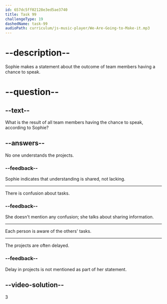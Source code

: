 ```yaml
---
id: 657dc5ff02128e3ed5ae3740
title: Task 99
challengeType: 19
dashedName: task-99
audioPath: curriculum/js-music-player/We-Are-Going-to-Make-it.mp3
---
```


<!-- (audio) Tom: Good to know! Do they involve everyone on the team?
Sophie: Absolutely! All the team members have a chance to speak, so everyone knows what the others are doing. -->

# --description--

Sophie makes a statement about the outcome of team members having a chance to speak.

# --question--

## --text--

What is the result of all team members having the chance to speak, according to Sophie?

## --answers--

No one understands the projects.

### --feedback--

Sophie indicates that understanding is shared, not lacking.

---

There is confusion about tasks.

### --feedback--

She doesn't mention any confusion; she talks about sharing information.

---

Each person is aware of the others' tasks.

---

The projects are often delayed.

### --feedback--

Delay in projects is not mentioned as part of her statement.

## --video-solution--

3
